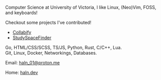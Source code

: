 Computer Science at University of Victoria, I like Linux, (Neo)Vim, FOSS, and keyboards!

Checkout some projects I've contributed!
- [Collabify](https://collabify.space)
- [StudySpaceFinder](https://studyspace.vikelabs.ca/)

Go, HTML/CSS/SCSS, TS/JS, Python, Rust, C/C++, Lua.\
Git, Linux, Docker, Networkings, Databases.

Email: <a href="mailto:haln_01@proton.me" target="_blank">haln_01@proton.me</a>

Home: <a href="https://haln.dev">haln.dev</a>
